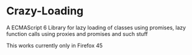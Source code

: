 # Crazy-Loading
A ECMAScript 6 Library for lazy loading of classes using promises, lazy function calls using proxies and promises and such stuff

This works currently only in Firefox 45
